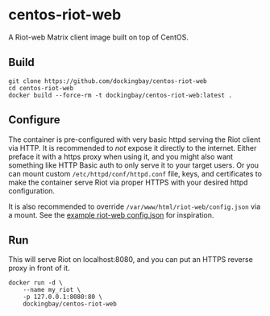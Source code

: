 centos-riot-web
===============

A Riot-web Matrix client image built on top of CentOS.

Build
-----

    git clone https://github.com/dockingbay/centos-riot-web
    cd centos-riot-web
    docker build --force-rm -t dockingbay/centos-riot-web:latest .

Configure
---------

The container is pre-configured with very basic httpd serving the Riot
client via HTTP. It is recommended to *not* expose it directly to the
internet. Either preface it with a https proxy when using it, and you
might also want something like HTTP Basic auth to only serve it to
your target users. Or you can mount custom
`/etc/httpd/conf/httpd.conf` file, keys, and certificates to make the
container serve Riot via proper HTTPS with your desired httpd
configuration.

It is also recommended to override
`/var/www/html/riot-web/config.json` via a mount. See
the
[example riot-web config.json](https://github.com/vector-im/riot-web/blob/master/config.sample.json) for
inspiration.

Run
---

This will serve Riot on localhost:8080, and you can put an HTTPS
reverse proxy in front of it.

    docker run -d \
        --name my_riot \
        -p 127.0.0.1:8080:80 \
        dockingbay/centos-riot-web
